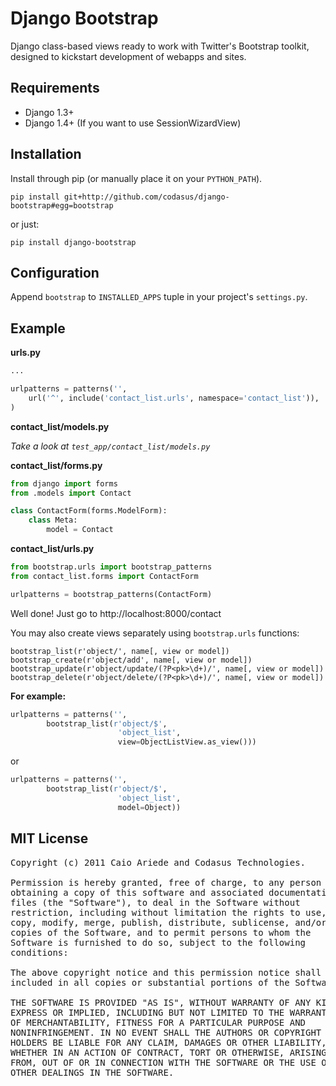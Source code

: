 Django Bootstrap
================

Django class-based views ready to work with Twitter's Bootstrap toolkit, designed to kickstart development of webapps and sites.

Requirements
------------

* Django 1.3+
* Django 1.4+ (If you want to use SessionWizardView)

Installation
------------

Install through pip (or manually place it on your `PYTHON_PATH`).

    pip install git+http://github.com/codasus/django-bootstrap#egg=bootstrap

or just:

    pip install django-bootstrap

Configuration
-------------

Append `bootstrap` to `INSTALLED_APPS` tuple in your project's `settings.py`.

Example
-------

**urls.py**

```python
...

urlpatterns = patterns('',
    url('^', include('contact_list.urls', namespace='contact_list')),
)
```

**contact_list/models.py**

_Take a look at `test_app/contact_list/models.py`_

**contact_list/forms.py**

```python
from django import forms
from .models import Contact

class ContactForm(forms.ModelForm):
    class Meta:
        model = Contact
```

**contact_list/urls.py**

```python
from bootstrap.urls import bootstrap_patterns
from contact_list.forms import ContactForm

urlpatterns = bootstrap_patterns(ContactForm)
```

Well done! Just go to http://localhost:8000/contact

You may also create views separately using `bootstrap.urls` functions:

    bootstrap_list(r'object/', name[, view or model])
    bootstrap_create(r'object/add', name[, view or model])
    bootstrap_update(r'object/update/(?P<pk>\d+)/', name[, view or model])
    bootstrap_delete(r'object/delete/(?P<pk>\d+)/', name[, view or model])

**For example:**

```python
urlpatterns = patterns('',
        bootstrap_list(r'object/$',
                        'object_list',
                        view=ObjectListView.as_view()))
```

or

```python
urlpatterns = patterns('',
        bootstrap_list(r'object/$',
                        'object_list',
                        model=Object))
```

MIT License
-----------

<pre>Copyright (c) 2011 Caio Ariede and Codasus Technologies.

Permission is hereby granted, free of charge, to any person
obtaining a copy of this software and associated documentation
files (the "Software"), to deal in the Software without
restriction, including without limitation the rights to use,
copy, modify, merge, publish, distribute, sublicense, and/or sell
copies of the Software, and to permit persons to whom the
Software is furnished to do so, subject to the following
conditions:

The above copyright notice and this permission notice shall be
included in all copies or substantial portions of the Software.

THE SOFTWARE IS PROVIDED "AS IS", WITHOUT WARRANTY OF ANY KIND,
EXPRESS OR IMPLIED, INCLUDING BUT NOT LIMITED TO THE WARRANTIES
OF MERCHANTABILITY, FITNESS FOR A PARTICULAR PURPOSE AND
NONINFRINGEMENT. IN NO EVENT SHALL THE AUTHORS OR COPYRIGHT
HOLDERS BE LIABLE FOR ANY CLAIM, DAMAGES OR OTHER LIABILITY,
WHETHER IN AN ACTION OF CONTRACT, TORT OR OTHERWISE, ARISING
FROM, OUT OF OR IN CONNECTION WITH THE SOFTWARE OR THE USE OR
OTHER DEALINGS IN THE SOFTWARE.</pre>
